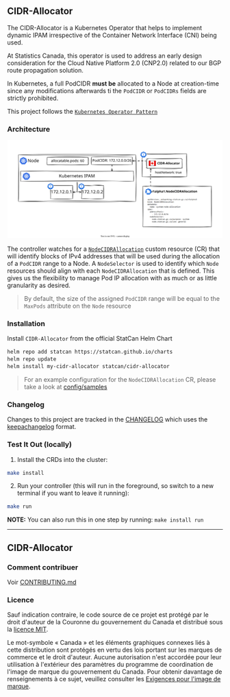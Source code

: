 ## CIDR-Allocator

The CIDR-Allocator is a Kubernetes Operator that helps to implement dynamic IPAM irrespective of the Container Network Interface (CNI) being used.

At Statistics Canada, this operator is used to address an early design consideration for the Cloud Native Platform 2.0 (CNP2.0) related to our BGP route propagation solution.

In Kubernetes, a full PodCIDR **must be** allocated to a Node at creation-time since any modifications afterwards ti the `PodCIDR` or `PodCIDRs` fields are strictly prohibited.

This project follows the [`Kubernetes Operator Pattern`](https://kubernetes.io/docs/concepts/extend-kubernetes/operator/)

### Architecture

![CIDR-Allocator Solution Architecture](./docs/media/cidr_allocator_solution_architecture.svg)


The controller watches for a [`NodeCIDRAllocation`](./api/v1alpha1/nodecidrallocation_types.go) custom resource (CR) that will identify blocks of IPv4 addresses that will be used during the allocation of a `PodCIDR` range to a Node. A `NodeSelector` is used to identify which `Node` resources should align with each `NodeCIDRAllocation` that is defined. This gives us the flexibility to manage Pod IP allocation with as much or as little granularity as desired.

> By default, the size of the assigned `PodCIDR` range will be equal to the `MaxPods` attribute on the `Node` resource

### Installation

Install `CIDR-Allocator` from the official StatCan Helm Chart

```bash
helm repo add statcan https://statcan.github.io/charts
helm repo update
helm install my-cidr-allocator statcan/cidr-allocator
```

> For an example configuration for the `NodeCIDRAllocation` CR, please take a look at [config/samples](/config/samples/)

### Changelog

Changes to this project are tracked in the [CHANGELOG](/CHANGELOG.md) which uses the [keepachangelog](https://keepachangelog.com/en/1.0.0/) format.

### Test It Out (locally)
1. Install the CRDs into the cluster:

```sh
make install
```

2. Run your controller (this will run in the foreground, so switch to a new terminal if you want to leave it running):

```sh
make run
```

**NOTE:** You can also run this in one step by running: `make install run`

______________________

## CIDR-Allocator

### Comment contribuer

Voir [CONTRIBUTING.md](CONTRIBUTING.md)

### Licence

Sauf indication contraire, le code source de ce projet est protégé par le droit d'auteur de la Couronne du gouvernement du Canada et distribué sous la [licence MIT](LICENSE).

Le mot-symbole « Canada » et les éléments graphiques connexes liés à cette distribution sont protégés en vertu des lois portant sur les marques de commerce et le droit d'auteur. Aucune autorisation n'est accordée pour leur utilisation à l'extérieur des paramètres du programme de coordination de l'image de marque du gouvernement du Canada. Pour obtenir davantage de renseignements à ce sujet, veuillez consulter les [Exigences pour l'image de marque](https://www.canada.ca/fr/secretariat-conseil-tresor/sujets/communications-gouvernementales/exigences-image-marque.html).
